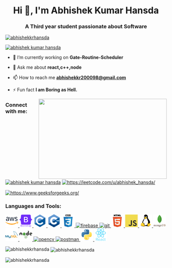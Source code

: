 <h1 align="center">
  Hi 👋, I'm Abhishek Kumar Hansda 
<!--  <div>
   <img src = "background-image: url('https://miro.medium.com/v2/resize:fit:564/1*Erk4NawQOHkf4wSN7JmB_A.jpeg');" height="100px" width = "100px" style = "border-radius : 50% "/> 
     
 </div> -->
</h1>
<h3 align="center">A Third year student passionate about Software</h3>

<p align="left"> <a href="https://github.com/ryo-ma/github-profile-trophy"><img src="https://github-profile-trophy.vercel.app/?username=abhishekkrhansda" alt="abhishekkrhansda" /></a> </p>

<p align="left" gap="10px"> <a href="https://twitter.com/abhishek kumar hansda" target="blank"><img src="https://img.shields.io/twitter/follow/abhishek kumar hansda?logo=twitter&style=for-the-badge" alt="abhishek kumar hansda" /></a> </p>

- 🔭 I’m currently working on **Gate-Routine-Scheduler**

- 💬 Ask me about **react,c++,node**

- 📫 How to reach me **abhishekkr200098@gmail.com**

- ⚡ Fun fact **I am Boring as Hell.**


<img src="https://encrypted-tbn0.gstatic.com/images?q=tbn:ANd9GcTenFmOvA47rkZRwt_-P6qClTLEHLUw3r4BKQ&s" align="right" height="250px" width= "400px" border-radius="20%"/>

<h3 align="left">Connect with me:</h3>
<p align="left">
<a href="https://twitter.com/abhishek kumar hansda" target="blank"><img align="center" src="https://raw.githubusercontent.com/rahuldkjain/github-profile-readme-generator/master/src/images/icons/Social/twitter.svg" alt="abhishek kumar hansda" height="30" width="40" /></a>
<a href="https://leetcode.com/u/abhishek_hansda/" target="blank"><img align="center" src="https://raw.githubusercontent.com/rahuldkjain/github-profile-readme-generator/master/src/images/icons/Social/leet-code.svg" alt="https://leetcode.com/u/abhishek_hansda/" height="30" width="40" /></a>

<a href="https://www.geeksforgeeks.org/user/abhishekkuma9q9v/?utm_source=geeksforgeeks&utm_medium=my_profile&utm_campaign=auth_user" target="blank"><img align="center" src="https://raw.githubusercontent.com/rahuldkjain/github-profile-readme-generator/master/src/images/icons/Social/geeks-for-geeks.svg" alt="https://www.geeksforgeeks.org/" height="30" width="40" /></a>
</p>

<h3 align="left">Languages and Tools:</h3>
<p align="left" display="flex" gap="40px"> <a href="https://aws.amazon.com" target="_blank" rel="noreferrer"> <img src="https://raw.githubusercontent.com/devicons/devicon/master/icons/amazonwebservices/amazonwebservices-original-wordmark.svg" alt="aws" width="40" height="40"/> </a> <a href="https://getbootstrap.com" target="_blank" rel="noreferrer"> <img src="https://raw.githubusercontent.com/devicons/devicon/master/icons/bootstrap/bootstrap-plain-wordmark.svg" alt="bootstrap" width="40" height="40"/> </a> <a href="https://www.cprogramming.com/" target="_blank" rel="noreferrer"> <img src="https://raw.githubusercontent.com/devicons/devicon/master/icons/c/c-original.svg" alt="c" width="40" height="40"/> </a> <a href="https://www.w3schools.com/cpp/" target="_blank" rel="noreferrer"> <img src="https://raw.githubusercontent.com/devicons/devicon/master/icons/cplusplus/cplusplus-original.svg" alt="cplusplus" width="40" height="40"/> </a> <a href="https://www.w3schools.com/css/" target="_blank" rel="noreferrer"> <img src="https://raw.githubusercontent.com/devicons/devicon/master/icons/css3/css3-original-wordmark.svg" alt="css3" width="40" height="40"/> </a> <a href="https://firebase.google.com/" target="_blank" rel="noreferrer"> <img src="https://www.vectorlogo.zone/logos/firebase/firebase-icon.svg" alt="firebase" width="40" height="40"/> </a> <a href="https://git-scm.com/" target="_blank" rel="noreferrer"> <img src="https://www.vectorlogo.zone/logos/git-scm/git-scm-icon.svg" alt="git" width="40" height="40"/> </a> <a href="https://www.w3.org/html/" target="_blank" rel="noreferrer"> <img src="https://raw.githubusercontent.com/devicons/devicon/master/icons/html5/html5-original-wordmark.svg" alt="html5" width="40" height="40"/> </a> <a href="https://developer.mozilla.org/en-US/docs/Web/JavaScript" target="_blank" rel="noreferrer"> <img src="https://raw.githubusercontent.com/devicons/devicon/master/icons/javascript/javascript-original.svg" alt="javascript" width="40" height="40"/> </a> <a href="https://www.linux.org/" target="_blank" rel="noreferrer"> <img src="https://raw.githubusercontent.com/devicons/devicon/master/icons/linux/linux-original.svg" alt="linux" width="40" height="40"/> </a> <a href="https://www.mongodb.com/" target="_blank" rel="noreferrer"> <img src="https://raw.githubusercontent.com/devicons/devicon/master/icons/mongodb/mongodb-original-wordmark.svg" alt="mongodb" width="40" height="40"/> </a> <a href="https://www.mysql.com/" target="_blank" rel="noreferrer"> <img src="https://raw.githubusercontent.com/devicons/devicon/master/icons/mysql/mysql-original-wordmark.svg" alt="mysql" width="40" height="40"/> </a> <a href="https://nodejs.org" target="_blank" rel="noreferrer"> <img src="https://raw.githubusercontent.com/devicons/devicon/master/icons/nodejs/nodejs-original-wordmark.svg" alt="nodejs" width="40" height="40"/> </a> <a href="https://opencv.org/" target="_blank" rel="noreferrer"> <img src="https://www.vectorlogo.zone/logos/opencv/opencv-icon.svg" alt="opencv" width="40" height="40"/> </a> <a href="https://postman.com" target="_blank" rel="noreferrer"> <img src="https://www.vectorlogo.zone/logos/getpostman/getpostman-icon.svg" alt="postman" width="40" height="40"/> </a> <a href="https://www.python.org" target="_blank" rel="noreferrer"> <img src="https://raw.githubusercontent.com/devicons/devicon/master/icons/python/python-original.svg" alt="python" width="40" height="40"/> </a> <a href="https://reactjs.org/" target="_blank" rel="noreferrer"> <img src="https://raw.githubusercontent.com/devicons/devicon/master/icons/react/react-original-wordmark.svg" alt="react" width="40" height="40"/> </a> </p>

<p><img align="left" src="https://github-readme-stats.vercel.app/api/top-langs?username=abhishekkrhansda&show_icons=true&locale=en&layout=compact" alt="abhishekkrhansda" /></p>

<p>&nbsp;<img align="center" src="https://github-readme-stats.vercel.app/api?username=abhishekkrhansda&show_icons=true&locale=en" alt="abhishekkrhansda" /></p>

<p><img align="center" src="https://github-readme-streak-stats.herokuapp.com/?user=abhishekkrhansda&" alt="abhishekkrhansda" /></p>
